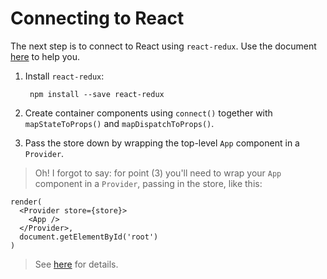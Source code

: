 # Connecting to React



The next step is to connect to React using `react-redux`. Use the document [here](http://redux.js.org/docs/basics/UsageWithReact.html) to help you.

1. Install `react-redux`:

        npm install --save react-redux

1. Create container components using `connect()` together with `mapStateToProps()` and `mapDispatchToProps()`.

1. Pass the store down by wrapping the top-level `App` component in a `Provider`.

> Oh! I forgot to say: for point (3) you'll need to wrap your `App` component in a `Provider`, passing in the store, like this:

```
render(
  <Provider store={store}>
    <App />
  </Provider>,
  document.getElementById('root')
)
```

> See [here](http://redux.js.org/docs/basics/UsageWithReact.html#passing-the-store) for details.

